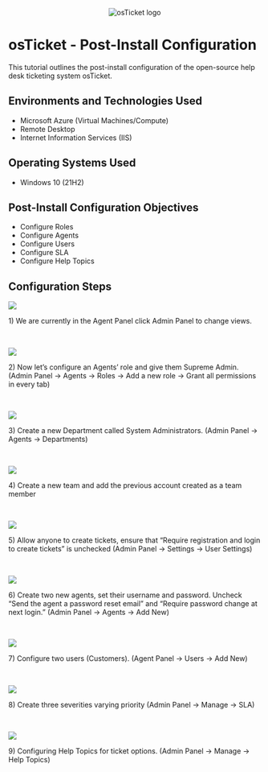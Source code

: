 <p align="center">
<img src="https://i.imgur.com/Clzj7Xs.png" alt="osTicket logo"/>
</p>

<h1>osTicket - Post-Install Configuration</h1>
This tutorial outlines the post-install configuration of the open-source help desk ticketing system osTicket.<br />



<h2>Environments and Technologies Used</h2>

- Microsoft Azure (Virtual Machines/Compute)
- Remote Desktop
- Internet Information Services (IIS)

<h2>Operating Systems Used </h2>

- Windows 10</b> (21H2)

<h2>Post-Install Configuration Objectives</h2>

- Configure Roles
- Configure Agents
- Configure Users
- Configure SLA
- Configure Help Topics

<h2>Configuration Steps</h2>

<p>
<img src="https://i.imgur.com/27HkeMc.png"/>
</p>
<p>
1) We are currently in the Agent Panel click Admin Panel to change views.
</p>
<br />

<p>
<img src="https://i.imgur.com/fpUBYN6.png"/>
</p>
<p>
2) Now let’s configure an Agents’ role and give them Supreme Admin. (Admin Panel -> Agents -> Roles -> Add a new role -> Grant all permissions in every tab)
</p>
<br />

<p>
<img src="https://i.imgur.com/iZfpziF.png"/>
</p>
<p>
3) Create a new Department called System Administrators. (Admin Panel -> Agents -> Departments)
</p>
<br />

<p>
<img src="https://i.imgur.com/oOFhdKs.png"/>
</p>
<p>
4) Create a new team and add the previous account created as a team member
</p>
<br />

<p>
<img src="https://i.imgur.com/hnHaCMk.png"/>
</p>
<p>
5) Allow anyone to create tickets, ensure that “Require registration and login to create tickets” is unchecked (Admin Panel -> Settings -> User Settings)
</p>
<br />

<p>
<img src="https://i.imgur.com/0zDBUS8.png"/>
</p>
<p>
6) Create two new agents, set their username and password. Uncheck “Send the agent a password reset email” and “Require password change at next login.” (Admin Panel -> Agents -> Add New)
</p>
<br />

<p>
<img src="https://i.imgur.com/FYspnxq.png"/>
</p>
<p>
7) Configure two users (Customers). (Agent Panel -> Users -> Add New)


</p>
<br />

<p>
<img src="https://i.imgur.com/rQ2aRtH.png"/>
</p>
<p>
8) Create three severities varying priority (Admin Panel -> Manage -> SLA)
</p>
<br />

<p>
<img src="https://i.imgur.com/h33DWIf.png"/>
</p>
<p>
9) Configuring Help Topics for ticket options. (Admin Panel -> Manage -> Help Topics)
</p>
<br />
